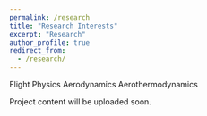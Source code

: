 ```yaml
---
permalink: /research
title: "Research Interests"
excerpt: "Research"
author_profile: true
redirect_from: 
  - /research/
---
```


Flight Physics
Aerodynamics
Aerothermodynamics


Project content will be uploaded soon. 